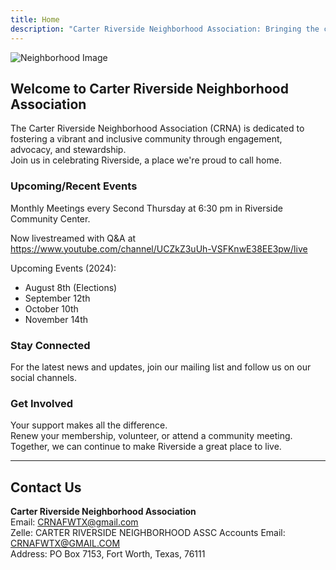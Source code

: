 ```yaml
---
title: Home
description: "Carter Riverside Neighborhood Association: Bringing the community together since 1995."
---
```


![Neighborhood Image](/img/CRNAcover.jpg)

## Welcome to Carter Riverside Neighborhood Association

The Carter Riverside Neighborhood Association (CRNA) is dedicated to fostering a vibrant and inclusive community through engagement, advocacy, and stewardship.\
Join us in celebrating Riverside, a place we're proud to call home.

### Upcoming/Recent Events

Monthly Meetings every Second Thursday at 6:30 pm in Riverside Community Center.

Now livestreamed with Q&A at https://www.youtube.com/channel/UCZkZ3uUh-VSFKnwE38EE3pw/live

Upcoming Events (2024):
* August 8th (Elections)
* September 12th
* October 10th
* November 14th

### Stay Connected

For the latest news and updates, join our mailing list and follow us on our social channels.

### Get Involved

Your support makes all the difference.\
 Renew your membership, volunteer, or attend a community meeting.\
Together, we can continue to make Riverside a great place to live.

---

## Contact Us

**Carter Riverside Neighborhood Association**  
Email: [CRNAFWTX@gmail.com](mailto:CRNAFWTX@gmail.com)  \
Zelle: CARTER RIVERSIDE NEIGHBORHOOD ASSC Accounts Email: CRNAFWTX@GMAIL.COM \
Address: PO Box 7153, Fort Worth, Texas, 76111
